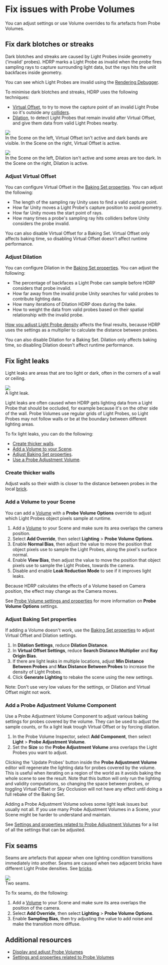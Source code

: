 # Fix issues with Probe Volumes

You can adjust settings or use Volume overrides to fix artefacts from Probe Volumes.

## Fix dark blotches or streaks

Dark blotches and streaks are caused by Light Probes inside geometry ('invalid' probes). HDRP marks a Light Probe as invalid when the probe fires sampling rays to capture surrounding light data, but the rays hits the unlit backfaces inside geometry.

You can see which Light Probes are invalid using the [Rendering Debugger](rendering-debugger-window-reference.md#ProbeVolume).

To minimise dark blotches and streaks, HDRP uses the following techniques:

- [Virtual Offset](#virtualoffset), to try to move the capture point of an invalid Light Probe so it's outside any [colliders](https://docs.unity3d.com/Documentation/Manual/CollidersOverview.html).
- [Dilation](#dilation), to detect Light Probes that remain invalid after Virtual Offset, and give them data from valid Light Probes nearby.

![](Images/probevolumes-virtualoffsetvsnot.png)<br/>
In the Scene on the left, Virtual Offset isn't active and dark bands are visible. In the Scene on the right, Virtual Offset is active.</br>

![](Images/probevolumes-dilationvsnot.png)<br/>
In the Scene on the left, Dilation isn't active and some areas are too dark. In the Scene on the right, Dilation is active.</br>

<a name="virtualoffset"></a>
### Adjust Virtual Offset

You can configure Virtual Offset in the [Baking Set properties](probevolumes-settings.md#pv-tab). You can adjust the following:

- The length of the sampling ray Unity uses to find a valid capture point.
- How far Unity moves a Light Probe's capture position to avoid geometry. 
- How far Unity moves the start point of rays.
- How many times a probe's sampling ray hits colliders before Unity considers the probe invalid.

You can also disable Virtual Offset for a Baking Set. Virtual Offset only affects baking time, so disabling Virtual Offset doesn't affect runtime performance.

<a name="dilation"></a>
### Adjust Dilation

You can configure Dilation in the [Baking Set properties](probevolumes-settings.md#pv-tab). You can adjust the following:

- The percentage of backfaces a Light Probe can sample before HDRP considers that probe invalid.
- How far away from the invalid probe Unity searches for valid probes to contribute lighting data.
- How many iterations of Dilation HDRP does during the bake.
- How to weight the data from valid probes based on their spatial relationship with the invalid probe.

[How you adjust Light Probe density](probevolumes-showandadjust.md#adjust-light-probe-density) affects the final results, because HDRP uses the settings as a multiplier to calculate the distance between probes.

You can also disable Dilation for a Baking Set. Dilation only affects baking time, so disabling Dilation doesn't affect runtime performance.

## Fix light leaks

Light leaks are areas that are too light or dark, often in the corners of a wall or ceiling.

![](Images/probevolumes-lightleak.JPG)<br/>
A light leak.
<br/>

Light leaks are often caused when HDRP gets lighting data from a Light Probe that should be occluded, for example because it's on the other side of the wall. Probe Volumes use regular grids of Light Probes, so Light Probes may not follow walls or be at the boundary between different lighting areas.

To fix light leaks, you can do the following:

- [Create thicker walls](#thickerwalls).
- [Add a Volume to your Scene](#volume).
- [Adjust Baking Set properties](#probevolumesettings).
- [Use a Probe Adjustment Volume](#probevolumeadjustment).

<a name="thickerwalls"></a>
### Create thicker walls

Adjust walls so their width is closer to the distance between probes in the local [brick](probevolumes-concept.md#brick-size-and-light-probe-density).

<a name="volume"></a>
### Add a Volume to your Scene

You can add a [Volume](understand-volumes.md) with a **Probe Volume Options** override to adjust which Light Probes object pixels sample at runtime.

1. Add a [Volume](understand-volumes.md) to your Scene and make sure its area overlaps the camera position.
2. Select **Add Override**, then select **Lighting** > **Probe Volume Options**.
3. Enable **Normal Bias**, then adjust the value to move the position that object pixels use to sample the Light Probes, along the pixel's surface normal.
4. Enable **View Bias**, then adjust the value to move the position that object pixels use to sample the Light Probes, towards the camera.
4. Disable and enable **Leak Reduction Mode** to see if it improves light leaks.

Because HDRP calculates the effects of a Volume based on Camera position, the effect may change as the Camera moves.

See [Probe Volume settings and properties](probevolumes-settings.md#probe-volumes-options-override) for more information on **Probe Volume Options** settings.

<a name="probevolumesettings"></a>
### Adjust Baking Set properties

If adding a Volume doesn't work, use the [Baking Set properties](probevolumes-settings.md#pv-tab) to adjust Virtual Offset and Dilation settings.

1. In **Dilation Settings**, reduce **Dilation Distance**.
2. In **Virtual Offset Settings**, reduce **Search Distance Multiplier** and **Ray Origin Bias**. 
3. If there are light leaks in multiple locations, adjust **Min Distance Between Probes** and **Max Distance Between Probes** to increase the density of Light Probes.
4. Click **Generate Lighting** to rebake the scene using the new settings.

Note: Don't use very low values for the settings, or Dilation and Virtual Offset might not work.

<a name="probevolumeadjustment"></a>
### Add a Probe Adjustment Volume Component

Use a Probe Adjustment Volume Component to adjust various baking settings for probes covered by the volume.
They can be used to adjust the sample counts, or fix a light leak trough Virtual Offset or by forcing dilation.

1. In the Probe Volume Inspector, select **Add Component**, then select **Light** > **Probe Adjustment Volume**.
2. Set the **Size** so the **Probe Adjustment Volume** area overlaps the Light Probes you want to adjust.

Clicking the 'Update Probes' button inside the **Probe Adjustment Volume** editor will regenerate the lighting data for probes covered by the volume. This is useful when iterating on a region of the world as it avoids baking the whole scene to see the result.
Note that this button will only run the lighting and validity computations, so changing the space between probes, or toggling Virtual Offset or Sky Occlusion will not have any effect until doing a full rebake of the Baking Set.

Adding a Probe Adjustment Volume solves some light leak issues but usually not all. If you use many Probe Adjustment Volumes in a Scene, your Scene might be harder to understand and maintain.

See [Settings and properties related to Probe Adjustment Volumes](probevolumes-settings.md#pv-adjustment) for a list of all the settings that can be adjusted.

## Fix seams

Seams are artefacts that appear when one lighting condition transitions immediately into another. Seams are caused when two adjacent bricks have different Light Probe densities. See [bricks](probevolumes-concept.md#brick-size-and-light-probe-density).

![](Images/probevolumes-seams.JPG)<br/>
Two seams.
<br/>

To fix seams, do the following:

1. Add a [Volume](understand-volumes.md) to your Scene and make sure its area overlaps the position of the camera.
2. Select **Add Override**, then select **Lighting** > **Probe Volume Options**.
3. Enable **Sampling Bias**, then try adjusting the value to add noise and make the transition more diffuse.

## Additional resources

* [Display and adjust Probe Volumes](probevolumes-showandadjust.md)
* [Settings and properties related to Probe Volumes](probevolumes-settings.md)
